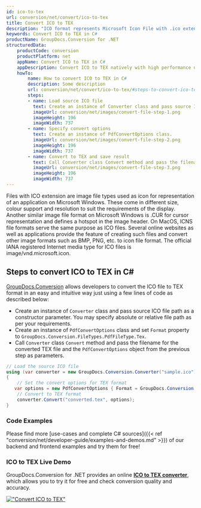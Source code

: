 ```yaml
---
id: ico-to-tex
url: conversion/net/convert/ico-to-tex
title: Convert ICO to TEX
description: "ICO format represents Microsoft Icon File with .ico extension. Learn how to convert ICO to TEX file programmatically in C# language using GroupDocs.Conversion for .NET library."
keywords: Convert ICO to TEX in C#
productName: GroupDocs.Conversion for .NET
structuredData:
    productCode: conversion
    productPlatform: net
    appName: Convert ICO to TEX in C#
    appDescription: Convert ICO to TEX natively with high performance using C# language and server side GroupDocs.Conversion for .NET APIs, without the use of any software like Microsoft or Open Office.
    howTo:
        name: How to convert ICO to TEX in C# 
        description: Some description
        url: conversion/net/convert/ico-to-tex/#steps-to-convert-ico-to-tex-in-c
        steps:
        - name: Load source ICO file 
          text: Create an instance of Converter class and pass source ICO file path as a constructor parameter. You may specify absolute or relative file path as per your requirements. 
          imageUrl: conversion/net/images/convert-file-step-1.png
          imageHeight: 196
          imageWidth: 737
        - name: Specify convert options 
          text: Create an instance of PdfConvertOptions class.
          imageUrl: conversion/net/images/convert-file-step-2.png
          imageHeight: 196
          imageWidth: 737
        - name: Convert to TEX and save result 
          text: Call Converter class Convert method and pass the filename for the converted HTML file and the PdfConvertOptions object from the previous step as parameters.
          imageUrl: conversion/net/images/convert-file-step-3.png
          imageHeight: 196
          imageWidth: 737
---
```


Files with ICO extension are image file types used as icon for representation of an application on Microsoft Windows. These come in different size, colour support and resolution to suit the requirements of the display. Another similar image file format on Microsoft Windows is .CUR for cursor representation and defines a hotspot in the image header. On MacOS, ICNS file formats serve the same purpose as ICO files. Several online websites as well as applications provide the feature of creating such files and convert other image formats such as BMP, PNG, etc. to icon file format. The official IANA registered Internet media type for ICO files is image/vnd.microsoft.icon.

## Steps to convert ICO to TEX in C#

[GroupDocs.Conversion](https://products.groupdocs.com/conversion/net) allows developers to convert the ICO file to TEX format in an easy and intuitive way just using a few lines of code as described below:

* Create an instance of `Converter` class and pass source ICO file path as a constructor parameter. You may specify absolute or relative file path as per your requirements. 
* Create an instance of `PdfConvertOptions` class and set `Format` property to `GroupDocs.Conversion.FileTypes.PdfFileType.Tex`.
* Call `Converter` class `Convert` method and pass the filename for the converted TEX file and the `PdfConvertOptions` object from the previous step as parameters.

```csharp
// Load the source ICO file
using (var converter = new GroupDocs.Conversion.Converter("sample.ico"))
{
    // Set the convert options for TEX format
   var options = new PdfConvertOptions { Format = GroupDocs.Conversion.FileTypes.PdfFileType.Tex };
    // Convert to TEX format
    converter.Convert("converted.tex", options);
}
```

### Code Examples

Please find more [use-cases and complete C# sources]({{< ref "conversion/net/developer-guide/examples-and-demos.md" >}}) of our backend and frontend examples and try them for free!

### ICO to TEX Live Demo

GroupDocs.Conversion for .NET provides an online [**ICO to TEX converter**](https://products.groupdocs.app/conversion/ico-to-tex), which allows you to try it for free and check conversion quality and accuracy.

[!["Convert ICO to TEX"](conversion/net/images/convert-to-tex/convert-ico-to-tex.png)](https://products.groupdocs.app/conversion/ico-to-tex)